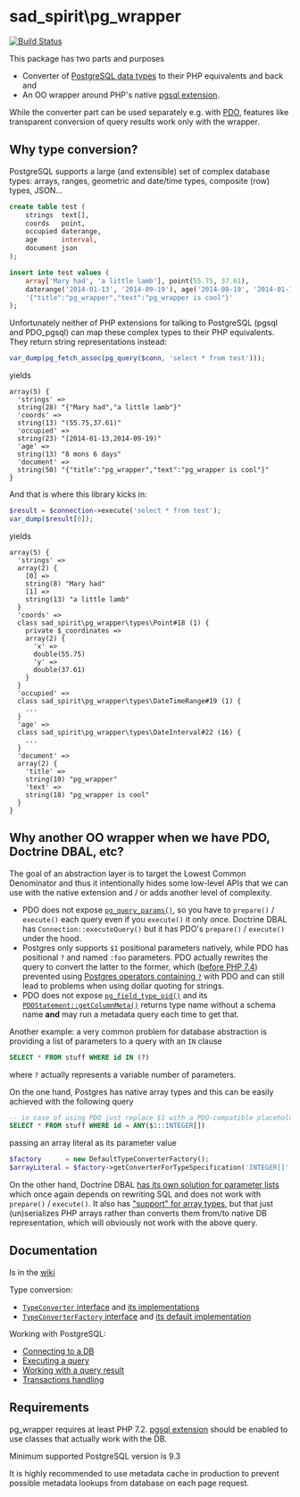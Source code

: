 # sad_spirit\pg_wrapper

[![Build Status](https://github.com/sad-spirit/pg-wrapper/workflows/Continuous%20Integration/badge.svg?branch=master)](https://github.com/sad-spirit/pg-wrapper/actions?query=branch%3Amaster+workflow%3A%22Continuous+Integration%22)

This package has two parts and purposes
* Converter of [PostgreSQL data types](https://www.postgresql.org/docs/current/datatype.html) to their PHP equivalents and back and
* An OO wrapper around PHP's native [pgsql extension](https://php.net/manual/en/book.pgsql.php).

While the converter part can be used separately e.g. with [PDO](https://www.php.net/manual/en/book.pdo.php), 
features like transparent conversion of query results work only with the wrapper.

## Why type conversion?

PostgreSQL supports a large (and extensible) set of complex database types: arrays, ranges, geometric and date/time
types, composite (row) types, JSON...

```SQL
create table test (
    strings  text[],
    coords   point,
    occupied daterange,
    age      interval,
    document json
);

insert into test values (
    array['Mary had', 'a little lamb'], point(55.75, 37.61),
    daterange('2014-01-13', '2014-09-19'), age('2014-09-19', '2014-01-13'),
    '{"title":"pg_wrapper","text":"pg_wrapper is cool"}'
);
```

Unfortunately neither of PHP extensions for talking to PostgreSQL (pgsql and PDO_pgsql) can map these complex
types to their PHP equivalents. They return string representations instead:

```PHP
var_dump(pg_fetch_assoc(pg_query($conn, 'select * from test')));
```
yields
```
array(5) {
  'strings' =>
  string(28) "{"Mary had","a little lamb"}"
  'coords' =>
  string(13) "(55.75,37.61)"
  'occupied' =>
  string(23) "[2014-01-13,2014-09-19)"
  'age' =>
  string(13) "8 mons 6 days"
  'document' =>
  string(50) "{"title":"pg_wrapper","text":"pg_wrapper is cool"}"
}
```

And that is where this library kicks in:
```PHP
$result = $connection->execute('select * from test');
var_dump($result[0]);
```
yields
```
array(5) {
  'strings' =>
  array(2) {
    [0] =>
    string(8) "Mary had"
    [1] =>
    string(13) "a little lamb"
  }
  'coords' =>
  class sad_spirit\pg_wrapper\types\Point#18 (1) {
    private $_coordinates =>
    array(2) {
      'x' =>
      double(55.75)
      'y' =>
      double(37.61)
    }
  }
  'occupied' =>
  class sad_spirit\pg_wrapper\types\DateTimeRange#19 (1) {
    ...
  }
  'age' =>
  class sad_spirit\pg_wrapper\types\DateInterval#22 (16) {
    ...
  }
  'document' =>
  array(2) {
    'title' =>
    string(10) "pg_wrapper"
    'text' =>
    string(18) "pg_wrapper is cool"
  }
}
```

## Why another OO wrapper when we have PDO, Doctrine DBAL, etc?

The goal of an abstraction layer is to target the Lowest Common Denominator and thus it intentionally hides some low-level
APIs that we can use with the native extension and / or adds another level of complexity.

* PDO does not expose [`pg_query_params()`](http://php.net/manual/en/function.pg-query-params.php), so you have
  to `prepare()` / `execute()` each query even if you `execute()` it only once. Doctrine DBAL has `Connection::executeQuery()`
  but it has PDO's `prepare()` / `execute()` under the hood.
* Postgres only supports `$1` positional parameters natively, while PDO has positional `?` and named `:foo` parameters.
  PDO actually rewrites the query to convert the latter to the former, which ([before PHP 7.4](https://wiki.php.net/rfc/pdo_escape_placeholders)) 
  prevented using [Postgres operators containing `?`](https://www.postgresql.org/docs/current/functions-json.html#FUNCTIONS-JSONB-OP-TABLE) with
  PDO and can still lead to problems when using dollar quoting for strings.
* PDO does not expose [`pg_field_type_oid()`](https://www.php.net/manual/en/function.pg-field-type-oid.php) and its
  [`PDOStatement::getColumnMeta()`](https://www.php.net/manual/en/pdostatement.getcolumnmeta.php) returns type name
  without a schema name **and** may run a metadata query each time to get that.

Another example: a very common problem for database abstraction is providing a list of parameters to a query with an `IN` clause
```SQL
SELECT * FROM stuff WHERE id IN (?)
```
where `?` actually represents a variable number of parameters.

On the one hand, Postgres has native array types and this can be easily achieved with the following query
```SQL
-- in case of using PDO just replace $1 with a PDO-compatible placeholder
SELECT * FROM stuff WHERE id = ANY($1::INTEGER[])
```
passing an array literal as its parameter value
```PHP
$factory      = new DefaultTypeConverterFactory();
$arrayLiteral = $factory->getConverterForTypeSpecification('INTEGER[]')->output([1, 2, 3]);
```

On the other hand, Doctrine DBAL [has its own solution for parameter lists](https://www.doctrine-project.org/projects/doctrine-dbal/en/latest/reference/data-retrieval-and-manipulation.html#list-of-parameters-conversion)
which once again depends on rewriting SQL and does not work with `prepare()` / `execute()`. It also has ["support" for array
types](https://www.doctrine-project.org/projects/doctrine-dbal/en/latest/reference/types.html#array-types), 
but that just (un)serializes PHP arrays rather than converts them from/to native DB representation, 
which will obviously not work with the above query.



## Documentation

Is in the [wiki](https://github.com/sad-spirit/pg-wrapper/wiki)

Type conversion:
* [`TypeConverter` interface](https://github.com/sad-spirit/pg-wrapper/wiki/TypeConverter) and [its implementations](https://github.com/sad-spirit/pg-wrapper/wiki/types)
* [`TypeConverterFactory` interface](https://github.com/sad-spirit/pg-wrapper/wiki/TypeConverterFactory) and [its default implementation](https://github.com/sad-spirit/pg-wrapper/wiki/DefaultTypeConverterFactory)

Working with PostgreSQL:

* [Connecting to a DB](https://github.com/sad-spirit/pg-wrapper/wiki/connecting)
* [Executing a query](https://github.com/sad-spirit/pg-wrapper/wiki/query)
* [Working with a query result](https://github.com/sad-spirit/pg-wrapper/wiki/result)
* [Transactions handling](https://github.com/sad-spirit/pg-wrapper/wiki/transactions)


## Requirements

pg_wrapper requires at least PHP 7.2. [pgsql extension](https://php.net/manual/en/book.pgsql.php) should be enabled to use classes that actually work with the DB.

Minimum supported PostgreSQL version is 9.3

It is highly recommended to use metadata cache in production to prevent possible metadata lookups from database on each
page request.
